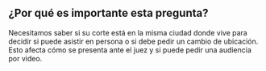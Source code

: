 ## ¿Por qué es importante esta pregunta?

Necesitamos saber si su corte está en la misma ciudad donde vive para decidir si puede asistir en persona o si debe pedir un cambio de ubicación.  
Esto afecta cómo se presenta ante el juez y si puede pedir una audiencia por video.